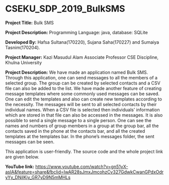 # CSEKU_SDP_2019_BulkSMS

**Project Title:** Bulk SMS

**Project Description:** Programming Language: java, database: SQLite

**Developed By:** Hafsa Sultana(170220), Sujana Saha(170227) and Sumaiya Tasnim(170204).

**Project Manager:** Kazi Masudul Alam Associate Professor CSE Discipline, Khulna University

**Project Description:** We have made an application named Bulk SMS. Through this application, one can send messages to all the members of a selected group. The group can be created by selected contacts and a CSV file can also be added to the list. We have made another feature of creating message templates where some commonly used messages can be saved. One can edit the templates and also can create new templates according to the necessity. The messages will be sent to all selected contacts by their individual names. When a CSV file is selected then individuals’ information which are stored in that file can also be accessed in the messages. It is also possible to send a single message to a single person. One can see the names and numbers of group members in a group at the group bar, all the contacts saved in the phone at the contacts bar, and all the created templates at the templates bar. In the phone’s messages folder, the sent messages can be seen.

This application is user-friendly. The source code and the whole project link are given below.

**YouTube link:** https://www.youtube.com/watch?v=gn51yX-asIA&feature=share&fbclid=IwAR28sJmxJmcohzCv327GdwkCwanGPdxOdryYy_DNilKiy_GR7yD9N5mMHLs
